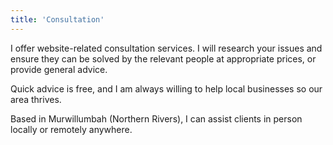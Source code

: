 ```yaml
---
title: 'Consultation'
---
```


I offer website-related consultation services. I will research your issues and ensure they can be solved by the relevant people at appropriate prices, or provide general advice.

Quick advice is free, and I am always willing to help local businesses so our area thrives.

Based in Murwillumbah (Northern Rivers), I can assist clients in person locally or remotely anywhere.
